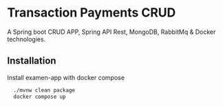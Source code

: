 
# Transaction Payments CRUD

A Spring boot CRUD APP, Spring API Rest, MongoDB, RabbitMq & Docker technologies.


## Installation

Install examen-app with docker compose

```bash
  ./mvnw clean package
  docker compose up
```
    
